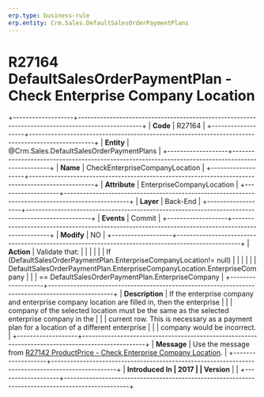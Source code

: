 ```yaml
---
erp.type: business-rule
erp.entity: Crm.Sales.DefaultSalesOrderPaymentPlans
---
```


# R27164 DefaultSalesOrderPaymentPlan - Check Enterprise Company Location
+-------------------+--------------------------------------------------------------------------------------------------+
| **Code**          | R27164                                                                                           |
+-------------------+--------------------------------------------------------------------------------------------------+
| **Entity**        | @Crm.Sales.DefaultSalesOrderPaymentPlans                                                                     |
+-------------------+--------------------------------------------------------------------------------------------------+
| **Name**          | CheckEnterpriseCompanyLocation                                                                   |
+-------------------+--------------------------------------------------------------------------------------------------+
| **Attribute**     | EnterpriseCompanyLocation                                                                        |
+-------------------+--------------------------------------------------------------------------------------------------+
| **Layer**         | Back-End                                                                                         |
+-------------------+--------------------------------------------------------------------------------------------------+
| **Events**        | Commit                                                                                           |
+-------------------+--------------------------------------------------------------------------------------------------+
| **Modify**        | NO                                                                                               |
+-------------------+--------------------------------------------------------------------------------------------------+
| **Action**        | Validate that:                                                                                   |
|                   |                                                                                                  |
|                   | If (DefaultSalesOrderPaymentPlan.EnterpriseCompanyLocation!= null)                               |
|                   |                                                                                                  |
|                   | DefaultSalesOrderPaymentPlan.EnterpriseCompanyLocation.EnterpriseCompany                         |
|                   | == DefaultSalesOrderPaymentPlan.EnterpriseCompany                                                |
+-------------------+--------------------------------------------------------------------------------------------------+
| **Description**   | If the enterprise company and enterprise company location are filled in, then the enterprise     |
|                   | company of the selected location must be the same as the selected enterprise company in the      |
|                   | current row. This is necessary as a payment plan for a location of a different enterprise        |
|                   | company would be incorrect.                                                                      |
+-------------------+--------------------------------------------------------------------------------------------------+
| **Message**       | Use the message from [R27142 ProductPrice - Check Enterprise Company Location](R27142.md).       |
+-------------------+--------------------------------------------------------------------------------------------------+
| **Introduced In   | 2017                                                                                             |
| Version**         |                                                                                                  |
+-------------------+--------------------------------------------------------------------------------------------------+

